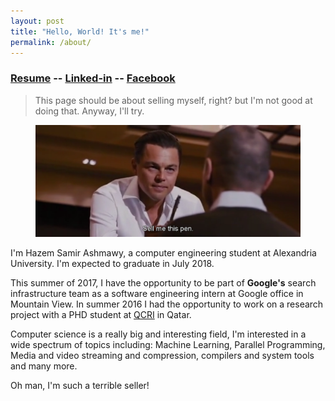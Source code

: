 ```yaml
---
layout: post
title: "Hello, World! It's me!"
permalink: /about/
---
```


### [Resume](https://drive.google.com/file/d/0Bz4Ynv98CbSLQVpMSlI2QVJDd0U/view?usp=sharing)  -- [Linked-in](https://linkedin.com/in/hazemsamir) -- [Facebook](https://facebook.com/Ihazemsamir)

> This page should be about selling myself, right? but I'm not good at doing that. 
Anyway, I'll try.

<figure>
	<img src="/data/images/sell-me-this-pen.png" alt="sell-me-this-pen-meme-the-wolf-of-wall-street">
</figure>



I'm Hazem Samir Ashmawy, a computer engineering student at Alexandria University. 
I'm expected to graduate in July 2018.

This summer of 2017, I have the opportunity to be part of **Google's** search
infrastructure team as a software engineering intern at Google office in 
Mountain View. In summer 2016 I had the opportunity to work on a research 
project with a PHD student at [QCRI](http://www.qcri.org.qa/) in Qatar.

Computer science is a really big and interesting field, I'm interested in a wide
spectrum of topics including: Machine Learning, Parallel Programming, Media and
video streaming and compression, compilers and system tools and many more.

Oh man, I'm such a terrible seller!
 
